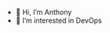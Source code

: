 - 👋 Hi, I’m Anthony
- 👀 I’m interested in DevOps
<!-- - 🌱 I’m currently learning ...
- 💞️ I’m looking to collaborate on ...
- 📫 How to reach me ...
 -->
<!---
Drishiex/Drishiex is a ✨ special ✨ repository because its `README.md` (this file) appears on your GitHub profile.
You can click the Preview link to take a look at your changes.
--->
